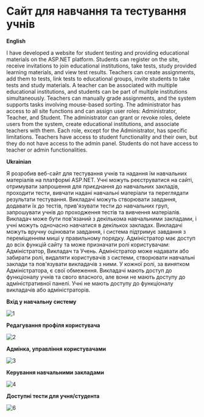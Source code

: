 # Сайт для навчання та тестування учнів

<b>English</b>

I have developed a website for student testing and providing educational materials on the ASP.NET platform. 
Students can register on the site, receive invitations to join educational institutions, take tests, study provided learning materials, and view test results. 
Teachers can create assignments, add them to tests, link tests to educational groups, invite students to take tests and study materials.
A teacher can be associated with multiple educational institutions, and students can be part of multiple institutions simultaneously. 
Teachers can manually grade assignments, and the system supports tasks involving mouse-based sorting. 
The administrator has access to all site functions and can assign user roles: Administrator, Teacher, and Student. 
The administrator can grant or revoke roles, delete users from the system, create educational institutions, and associate teachers with them.
Each role, except for the Administrator, has specific limitations. 
Teachers have access to student functionality and their own, but they do not have access to the admin panel. 
Students do not have access to teacher or admin functionalities.

<b>Ukrainian</b>

Я розробив веб-сайт для тестування учнів та надання їм навчальних матеріалів на платформі ASP.NET. 
Учні можуть реєструватися на сайті, отримувати запрошення для приєднання до навчальних закладів, проходити тести, вивчати надані навчальні матеріали та 
переглядати результати тестування. Викладачі можуть створювати завдання, додавати їх до тестів, прив'язувати тести до навчальних груп, запрошувати учнів до проходження 
тестів та вивчення матеріалів. Викладач може бути пов'язаний з декількома навчальними закладами, і учні можуть одночасно навчатися в декількох закладах.
Викладачі можуть вручну оцінювати завдання, і система підтримує завдання з переміщенням миші у правильному порядку. Адміністратор має доступ до всіх функцій сайту та може призначати ролі 
користувачам: Адміністратор, Викладач та Учень. Адміністратор може надавати або забирати ролі, видаляти користувачів з системи, створювати навчальні заклади та
пов'язувати викладачів з ними. У кожної ролі, за винятком Адміністратора, є свої обмеження. Викладачі мають доступ до функціоналу учнів та свого власного, 
але вони не мають доступу до адміністративної панелі. Учні не мають доступу до функціоналу викладачів або адміністраторів.

<b>Вхід у навчальну систему</b>

![1](https://github.com/valick18/StudyProject/assets/58089417/49eef4df-0cf8-414e-9ccb-9d15ecef3915)

<b>Редагування профіля користувача</b>

![2](https://github.com/valick18/StudyProject/assets/58089417/a642ca7a-76da-4a98-b1a6-42a5d1650ee9)

<b>Адмінка, управління користувачами</b>

![3](https://github.com/valick18/StudyProject/assets/58089417/c15ccb6b-3252-4ffd-81dc-8bd361f4d57d)

<b>Керування навчальними закладами</b>

![4](https://github.com/valick18/StudyProject/assets/58089417/4c5035da-26cd-4541-8e7e-d20f461a756e)

<b>Доступні тести для учня/студента</b>

![6](https://github.com/valick18/StudyProject/assets/58089417/6fc43a8e-9b92-44cc-a08f-24b909c41325)

